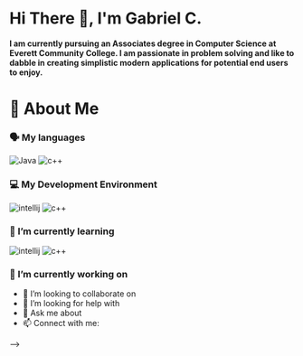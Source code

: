 # Hi There 👋, I'm Gabriel C.


 **I am currently pursuing an Associates degree in Computer Science at Everett Community College. I am passionate in problem solving and
 like to dabble in creating simplistic modern applications for potential end users to enjoy.**
 

# 🚀 About Me

### 🗣️ My languages

<div display="flex">
  <img src="https://img.shields.io/badge/java-%2320232a.svg?style=for-the-badge&logo=javascript&logoColor=%white" alt="Java"/>
    <img src="https://img.shields.io/badge/c++-%2320232a.svg?style=for-the-badge&logo=cplusplus&logoColor=%white" alt="c++"/>

### 💻 My Development Environment

<div display="flex">
 
  <img src="https://img.shields.io/badge/intellijidea-%2320232a.svg?style=for-the-badge&logo=intellijidea&logoColor=%white" alt="intellij"/>
    <img src="https://img.shields.io/badge/jUnit-%2320232a.svg?style=for-the-badge&logo=junit5&logoColor=%white" alt="c++"/>

### 🌱 I’m currently learning 

<div display="flex">
 
  <img src="https://img.shields.io/badge/react-%2320232a.svg?style=for-the-badge&logo=react&logoColor=%white" alt="intellij"/>
    <img src="https://img.shields.io/badge/css3-%2320232a.svg?style=for-the-badge&logo=css3&logoColor=%white" alt="c++"/>


### 🔭 I’m currently working on

- 👯 I’m looking to collaborate on
- 🤔 I’m looking for help with
- 💬 Ask me about 
- 📫 Connect with me:

-->
